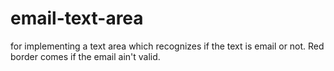 # email-text-area
for implementing a text area which recognizes if the text is email or not. Red border comes if the email ain't valid.
